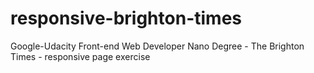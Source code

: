 # responsive-brighton-times
Google-Udacity Front-end Web Developer Nano Degree - The Brighton Times - responsive page exercise 
